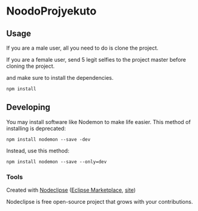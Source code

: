 

# NoodoProjyekuto



## Usage

If you are a male user, all you need to do is clone the project.

If you are a female user, send 5 legit selfies to the project master before cloning the project.

 and make sure to install the dependencies.
 
 ```
 npm install
 ```


## Developing

You may install software like Nodemon to make life easier.
This method of installing is deprecated:
```
npm install nodemon --save -dev
```
Instead, use this method:
```
npm install nodemon --save --only=dev
```
### Tools

Created with [Nodeclipse](https://github.com/Nodeclipse/nodeclipse-1)
 ([Eclipse Marketplace](http://marketplace.eclipse.org/content/nodeclipse), [site](http://www.nodeclipse.org))   

Nodeclipse is free open-source project that grows with your contributions.
